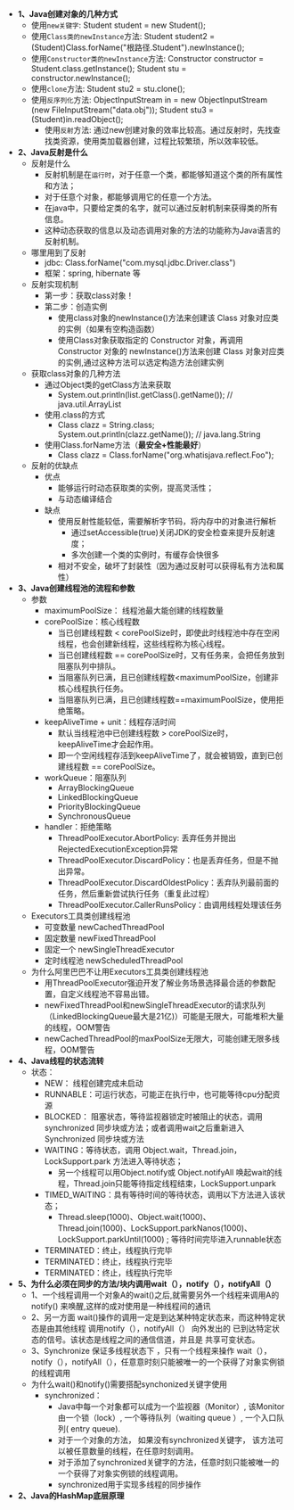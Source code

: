 * **1、Java创建对象的几种方式**
  * 使用`new关键字`: Student student = new Student();
  * 使用`Class类的newInstance`方法: Student student2 = (Student)Class.forName("根路径.Student").newInstance();
  * 使用`Constructor类的newInstance`方法: Constructor<Student> constructor = Student.class.getInstance(); Student stu = constructor.newInstance();
  * 使用`clone`方法: Student stu2 = <Student>stu.clone();
  * 使用`反序列化`方法: ObjectInputStream in = new ObjectInputStream (new FileInputStream("data.obj"));  Student stu3 = (Student)in.readObject();
    * 使用`反射`方法: 通过new创建对象的效率比较高。通过反射时，先找查找类资源，使用类加载器创建，过程比较繁琐，所以效率较低。
* **2、Java反射是什么**
  * 反射是什么
    * 反射机制是在`运行时`，对于任意一个类，都能够知道这个类的所有属性和方法；
    * 对于任意个对象，都能够调用它的任意一个方法。
    * 在java中，只要给定类的名字，就可以通过反射机制来获得类的所有信息。
    * 这种动态获取的信息以及动态调用对象的方法的功能称为Java语言的反射机制。
  * 哪里用到了反射
    * jdbc: Class.forName("com.mysql.jdbc.Driver.class")
    * 框架：spring, hibernate 等
  * 反射实现机制
    * 第一步：获取class对象！
    * 第二步：创造实例
      * 使用class对象的newInstance()方法来创建该 Class 对象对应类的实例（如果有空构造函数）
      * 使用Class对象获取指定的 Constructor 对象，再调用 Constructor 对象的 newInstance()方法来创建 Class 对象对应类的实例,通过这种方法可以选定构造方法创建实例
  * 获取class对象的几种方法
    * 通过Object类的getClass方法来获取
      * System.out.println(list.getClass().getName()); // java.util.ArrayList
    * 使用.class的方式
      * Class clazz = String.class; System.out.println(clazz.getName()); // java.lang.String
    * 使用Class.forName方法（**最安全+性能最好**）
      * Class clazz = Class.forName("org.whatisjava.reflect.Foo");
  * 反射的优缺点
    * 优点
      * 能够运行时动态获取类的实例，提高灵活性；
      * 与动态编译结合
    * 缺点
      * 使用反射性能较低，需要解析字节码，将内存中的对象进行解析
          * 通过setAccessible(true)关闭JDK的安全检查来提升反射速度；
          * 多次创建一个类的实例时，有缓存会快很多
      * 相对不安全，破坏了封装性（因为通过反射可以获得私有方法和属性）
* **3、Java创建线程池的流程和参数**
  * 参数
    * maximumPoolSize： 线程池最大能创建的线程数量
    * corePoolSize：核心线程数
      * 当已创建线程数 < corePoolSize时，即使此时线程池中存在空闲线程，也会创建新线程，这些线程称为核心线程。 
      * 当已创建线程数 == corePoolSize时，又有任务来，会把任务放到阻塞队列中排队。 
      * 当阻塞队列已满，且已创建线程数<maximumPoolSize，创建非核心线程执行任务。 
      * 当阻塞队列已满，且已创建线程数==maximumPoolSize，使用拒绝策略。
    * keepAliveTime + unit：线程存活时间
      * 默认当线程池中已创建线程数 > corePoolSize时，keepAliveTime才会起作用。
      * 即一个空闲线程存活到keepAliveTime了，就会被销毁，直到已创建线程数 == corePoolSize。
    * workQueue：阻塞队列
      * ArrayBlockingQueue
      * LinkedBlockingQueue
      * PriorityBlockingQueue
      * SynchronousQueue
    * handler：拒绝策略
      * ThreadPoolExecutor.AbortPolicy: 丢弃任务并抛出RejectedExecutionException异常
      * ThreadPoolExecutor.DiscardPolicy：也是丢弃任务，但是不抛出异常。
      * ThreadPoolExecutor.DiscardOldestPolicy：丢弃队列最前面的任务，然后重新尝试执行任务（重复此过程）
      * ThreadPoolExecutor.CallerRunsPolicy：由调用线程处理该任务
  * Executors工具类创建线程池
    * 可变数量 newCachedThreadPool
    * 固定数量 newFixedThreadPool
    * 固定一个 newSingleThreadExecutor
    * 定时线程池 newScheduledThreadPool
  * 为什么阿里巴巴不让用Executors工具类创建线程池
    * 用ThreadPoolExecutor强迫开发了解业务场景选择最合适的参数配置，自定义线程池不容易出错。
    * newFixedThreadPool和newSingleThreadExecutor的请求队列（LinkedBlockingQueue最大是21亿)）可能是无限大，可能堆积大量的线程，OOM警告
    * newCachedThreadPool的maxPoolSize无限大，可能创建无限多线程，OOM警告
* **4、Java线程的状态流转**
  * 状态：
    * NEW： 线程创建完成未启动
    * RUNNABLE：可运行状态，可能正在执行中，也可能等待cpu分配资源
    * BLOCKED： 阻塞状态，等待监视器锁定时被阻止的状态，调用synchronized 同步块或方法；或者调用wait之后重新进入 Synchronized 同步块或方法
    * WAITING：等待状态，调用 Object.wait，Thread.join，LockSupport.park 方法进入等待状态；
      * 另一个线程可以用Object.notify或 Object.notifyAll 唤起wait的线程，Thread.join只能等待指定线程结束，LockSupport.unpark
    * TIMED_WAITING：具有等待时间的等待状态，调用以下方法进入该状态；
      * Thread.sleep(1000)、Object.wait(1000)、 Thread.join(1000)、LockSupport.parkNanos(1000)、LockSupport.parkUntil(1000) ; 等待时间完毕进入runnable状态
    * TERMINATED：终止，线程执行完毕
    * TERMINATED：终止，线程执行完毕
    * TERMINATED：终止，线程执行完毕
* **5、为什么必须在同步的方法/块内调用wait（），notify（），notifyAll（）**
  * 1、一个线程调用一个对象A的wait()之后,就需要另外一个线程来调用A的notify() 来唤醒,这样的成对使用是一种线程间的通讯
  * 2、另一方面 wait()操作的调用一定是到达某种特定状态来，而这种特定状态是由其他线程 调用notify（），notifyAll（） 向外发出的 已到达特定状态的信号。该状态是线程之间的通信信道，并且是 共享可变状态。
  * 3、Synchronize 保证多线程状态下 ，只有一个线程来操作 wait（），notify（），notifyAll（），任意意时刻只能被唯一的一个获得了对象实例锁的线程调用
  * 为什么wait()和notify()需要搭配synchonized关键字使用
    * synchronized：
      * Java中每一个对象都可以成为一个监视器（Monitor）, 该Monitor由一个锁（lock）, 一个等待队列（waiting queue ）, 一个入口队列( entry queue).
      * 对于一个对象的方法， 如果没有synchronized关键字， 该方法可以被任意数量的线程，在任意时刻调用。
      * 对于添加了synchronized关键字的方法，任意时刻只能被唯一的一个获得了对象实例锁的线程调用。
      * synchronized用于实现多线程的同步操作
* **2、Java的HashMap底层原理**
